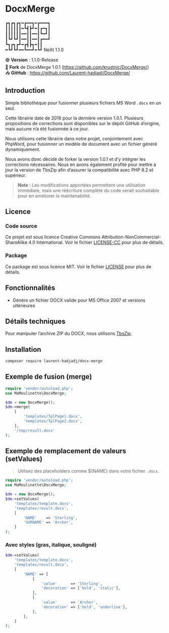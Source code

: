 # DocxMerge

┏┓┏┓┏┓━┏━━┓━┏━━━┓\
┃┃┃┃┃┃━┗┫┣┛━┃┏━┓┃\
┃┃┃┃┃┃━━┃┃━━┃┗━┛┃\
┃┗┛┗┛┃━━┃┃━━┃┏━━┛\
┗┓┏┓┏┛━┏┫┣┓━┃┃\
━┗┛┗┛━━┗━━┛━┗┛  NeXt 1.1.0

🟢 **Version** : 1.1.0-Release\
🔁 **Fork** de DocxMerge 1.0.1 (<https://github.com/krustnic/DocxMerge/>)\
📥 **GitHub** : <https://github.com/Laurent-hadjadj/DocxMerge/>

## Introduction

Simple bibliothèque pour fusionner plusieurs fichiers MS Word `.docx` en un seul.

Cette librairie date de 2016 pour la dernière version 1.0.1. Plusieurs propositions de corrections sont disponibles sur le dépôt GitHub d’origine, mais aucune n’a été fusionnée à ce jour.

Nous utilisons cette librairie dans notre projet, conjointement avec PhpWord, pour fusionner un modèle de document avec un fichier généré dynamiquement. 

Nous avons donc décidé de forker la version 1.0.1 et d’y intégrer les corrections nécessaires. Nous en avons également profité pour mettre à jour la version de TbsZip afin d’assurer la compatibilité avec PHP 8.2 et supérieur.

> **Note :**
> Les modifications apportées permettent une utilisation immédiate, mais une réécriture complète du code serait souhaitable pour en améliorer la maintenabilité.

## Licence

### Code source

Ce projet est sous licence Creative Commons Attribution-NonCommercial-ShareAlike 4.0 International. Voir le fichier [LICENSE-CC](LICENSE-CC) pour plus de détails.

### Package

Ce package est sous licence MIT. Voir le fichier [LICENSE](LICENSE) pour plus de détails.

## Fonctionnalités

- Génère un fichier DOCX valide pour MS Office 2007 et versions ultérieures

## Détails techniques

Pour manipuler l’archive ZIP du DOCX, nous utilisons [TbsZip](http://www.tinybutstrong.com/MaMoulinettes/tbszip/tbszip_help.html).

## Installation

```bash
composer require laurent-hadjadj/docx-merge
```

## Exemple de fusion (merge)

```php
require 'vendor/autoload.php';
use MaMoulinette\DocxMerge;

$dm = new DocxMerge();
$dm->merge(
    [
        'templates/TplPage1.docx',
        'templates/TplPage2.docx',
    ],
    '/tmp/result.docx'
);
```

## Exemple de remplacement de valeurs (setValues)

> Utilisez des placeholders comme ${NAME} dans votre fichier `.docx`.

```php
require 'vendor/autoload.php';
use MaMoulinette\DocxMerge;

$dm = new DocxMerge();
$dm->setValues(
    'templates/template.docx',
    'templates/result.docx',
    [
        'NAME'    => 'Sterling',
        'SURNAME' => 'Archer',
    ]
);
```

### Avec styles (gras, italique, souligné)

```php
$dm->setValues(
    'templates/template.docx',
    'templates/result.docx',
    [
        'NAME' => [
            [
                'value'      => 'Sterling',
                'decoration' => ['bold', 'italic'],
            ],
            [
                'value'      => 'Archer',
                'decoration' => ['bold', 'underline'],
            ],
        ],
    ]
);
```
